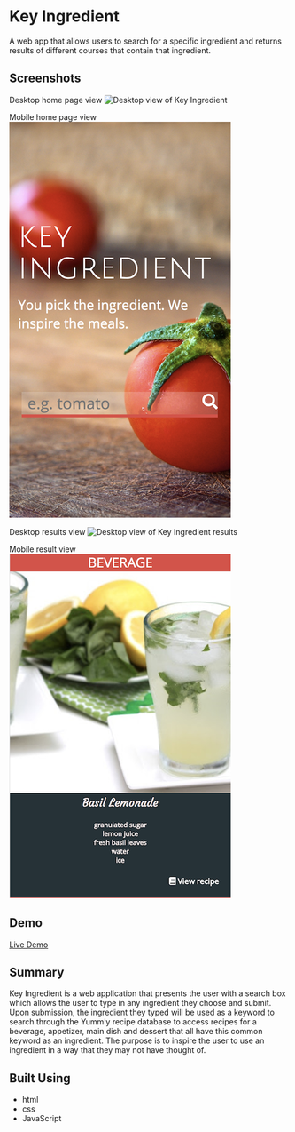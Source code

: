 # Key Ingredient #

A web app that allows users to search for a specific ingredient and returns results of different courses that contain that ingredient.

## Screenshots ##

Desktop home page view
![Desktop view of Key Ingredient](desktopview.jpg)

Mobile home page view  
![Mobile view of Key Ingredient](mobileview.jpg)

Desktop results view
![Desktop view of Key Ingredient results](desktopviewresults.jpg)

Mobile result view  
![Mobile view of Key Ingredient result](mobileviewresults.jpg)

## Demo ##

[Live Demo](https://velafarq.github.io/Key-Ingredient/)

## Summary ##

Key Ingredient is a web application that presents the user with a search box which allows the user to type in any ingredient they choose and submit. Upon submission, the ingredient they typed will be used as a keyword to search through the Yummly recipe database to access recipes for a beverage, appetizer, main dish and dessert that all have this common keyword as an ingredient. The purpose is to inspire the user to use an ingredient in a way that they may not have thought of.

## Built Using ##

* html
* css
* JavaScript
